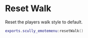 # Reset Walk

Reset the players walk style to default.
```lua
exports.scully_emotemenu:resetWalk()
```